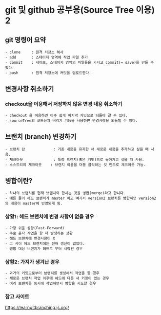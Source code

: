 # git 및 github 공부용(Source Tree 이용) 2

## git 명령어 요약
    - clone     : 원격 저장소 복사
    - add       : 스테이지 영역에 작업 파일 추가
    - commit    : 세이브, 스테이지 영역의 파일들을 가지고 commit(= save)를 만들 수 있다.
    - push      : 원격 저장소에 커밋을 업로드한다.

## 변경사항 취소하기
### checkout을 이용해서 저장하지 않은 변경 내용 취소하기
    - checkout 을 이용하면 아주 쉽게 마지막 커밋으로 되돌아 갈 수 있다.
    - sourceTree의 코드뭉치 버리기 기능을 사용하면 변경사항을 되돌릴 수 있다.

## 브랜치 (branch) 변경하기
    - 브랜치 란             : 기존 내용을 유지한 채 새로운 내용을 추가하고 싶을 때 사용.
    - 체크아웃              : 특정 프랜치(혹은 커밋)으로 돌아가고 싶을 때 사용.
    - 소스트리의 체크아웃    : 브랜치 이름을 더블 클릭하는 것 만으로 체크아웃 가능.

## 병합이란?
    - 하나의 브랜치를 현재 브랜치와 합치는 것을 병합(merge)라고 합니다. 
    - 예를 들어 헤드 브랜치가 master 이고 여기서 version2 브랜치를 병합하면 version2의 내용이 master에 반영되게 됨.

### 상황1: 헤드 브랜치에 변경 사항이 없을 경우
    - 가장 쉬운 상황(Fast-Forward)
    - 주로 혼자 작업을 할 때 발생하는 상황
    - 해드 브랜치에 변경사항이 X
    - 그 사이 헤드 브랜치에는 전혀 갱신이 없었다.
    - 병합 대상 브랜치가 헤드로 부터 시작된 경우

### 상황2: 가지가 생겨난 경우
    - 과거의 커밋으로부터 브랜치를 생성해서 작업을 한 경우
    - 새로운 브랜치 작업 이후에 헤드에 다른 새 커밋이 있는 경우
    - 여러 브랜치를 동시에 작업하면서 병합을 시도할 경우

### 참고 사이트
https://learngitbranching.js.org/